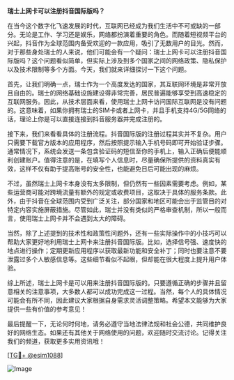 **瑞士上网卡可以注册抖音国际版吗？**

在当今这个数字化飞速发展的时代，互联网已经成为我们生活中不可或缺的一部分。无论是工作、学习还是娱乐，网络都扮演着重要的角色。而随着短视频平台的兴起，抖音作为全球范围内备受欢迎的一款应用，吸引了无数用户的目光。然而，对于那些身处瑞士的人来说，他们可能会有一个疑问：瑞士上网卡可以注册抖音国际版吗？这个问题看似简单，但实际上涉及到多个国家之间的网络政策、隐私保护以及技术限制等多个方面。今天，我们就来详细探讨一下这个问题。

首先，让我们明确一点，瑞士作为一个高度发达的国家，其互联网环境是非常开放且自由的。瑞士的网络基础设施建设得非常完善，居民普遍能够享受到高速稳定的互联网服务。因此，从技术层面来看，使用瑞士上网卡访问国际互联网是没有问题的。这意味着，如果你拥有瑞士的SIM卡或者上网卡，并且手机支持4G/5G网络的话，理论上你是可以直接连接到抖音服务器并完成注册的。

接下来，我们来看看具体的注册流程。抖音国际版的注册过程其实并不复杂。用户只需要下载官方版本的应用程序，然后按照提示输入手机号码即可开始验证步骤。通常情况下，系统会发送一条包含验证码的短信至你的手机上，输入正确后便能顺利创建账户。值得注意的是，在填写个人信息时，尽量确保所提供的资料真实有效，这样不仅有助于提高账号的安全性，也能避免日后可能出现的麻烦。

不过，虽然瑞士上网卡本身没有太多限制，但仍然有一些因素需要考虑。例如，某些运营商可能对跨境流量有额外的规定或收费项目，这取决于具体的服务条款。此外，由于抖音在全球范围内受到广泛关注，部分国家和地区可能会出于监管目的对特定内容实施屏蔽措施。尽管如此，瑞士并没有类似的严格审查机制，所以一般而言，使用瑞士上网卡并不会遇到太大的障碍。

当然，除了上述提到的技术性和政策性问题外，还有一些实际操作中的小技巧可以帮助大家更好地利用瑞士上网卡来注册抖音国际版。比如，选择信号强、速度快的地点进行操作；定期更新应用程序以获取最新功能和安全补丁；同时也要注意不要泄露过多个人敏感信息等。这些细节看似不起眼，但却能在很大程度上提升用户体验。

综上所述，瑞士上网卡是可以用来注册抖音国际版的。只要遵循正确的步骤并且留意相关的注意事项，大多数人都可以成功完成这一过程。当然，每个人的具体情况可能会有所不同，因此建议大家根据自身需求灵活调整策略。希望本文能够为大家提供一些有价值的参考意见！

最后提醒一下，无论何时何地，请务必遵守当地法律法规和社会公德，共同维护良好的网络生态。如果还有其他关于网络使用的问题，欢迎随时交流讨论。记得关注我们的频道，获取更多实用资讯哦！

[[TG💪+ @esim1088](https://t.me/s/esim1088)]

![Image](https://i.postimg.cc/4NQfJmqS/Snipaste-2025-05-13-00-14-12.png)